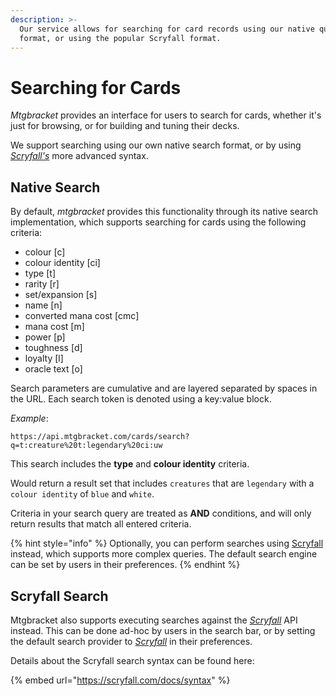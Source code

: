 ```yaml
---
description: >-
  Our service allows for searching for card records using our native query
  format, or using the popular Scryfall format.
---
```


# Searching for Cards

_Mtgbracket_ provides an interface for users to search for cards, whether it's just for browsing, or for building and tuning their decks.

We support searching using our own native search format, or by using [_Scryfall's_](https://scryfall.com) more advanced syntax.

## Native Search

By default, _mtgbracket_ provides this functionality through its native search implementation, which supports searching for cards using the following criteria:

* colour \[c\]
* colour identity \[ci\]
* type \[t\]
* rarity \[r\]
* set/expansion \[s\]
* name \[n\]
* converted mana cost \[cmc\]
* mana cost \[m\]
* power \[p\]
* toughness \[d\]
* loyalty \[l\]
* oracle text \[o\]

Search parameters are cumulative and are layered separated by spaces in the URL.  Each search token is denoted using a key:value block.

_Example_: 

`https://api.mtgbracket.com/cards/search?q=t:creature%20t:legendary%20ci:uw`

This search includes the **type** and **colour identity** criteria.

Would return a result set that includes `creatures` that are `legendary` with a `colour identity` of `blue` and `white`.

Criteria in your search query are treated as **AND** conditions, and will only return results that match all entered criteria.

{% hint style="info" %}
Optionally, you can perform searches using [Scryfall](https://scryfall.com) instead, which supports more complex queries.  The default search engine can be set by users in their preferences.
{% endhint %}

## Scryfall Search

Mtgbracket also supports executing searches against the [_Scryfall_](https://scryfall.com) API instead.  This can be done ad-hoc by users in the search bar, or by setting the default search provider to [_Scryfall_](https://scryfall.com) in their preferences.

Details about the Scryfall search syntax can be found here:

{% embed url="https://scryfall.com/docs/syntax" %}

